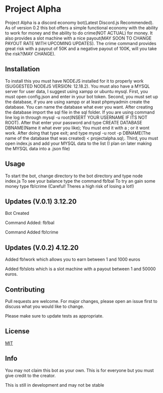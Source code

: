 # Project Alpha
Project Alpha is a discord economy bot(Latest Discord.js Recommended). As of version 0.2 this bot offers a simple functional economy with the ability to work for money and the ability to do crime(NOT ACTUAL) for money. It also provides a slot machine with a nice payout(MAY SOON TO CHANGE PAYOUT RATE WITH UPCOMING UPDATES). The crime command provides great risk with a payout of 50K and a negative payout of 100K, will you take the risk?(MAY CHANGE).

## Installation

To install this you must have NODEJS installed for it to properly work (SUGGESTED NODEJS VERSION: 12.18.2). You must also have a MYSQL server for user data, I suggest using xampp or ubuntu mysql.
First, you must open config.json and enter in your bot token.
Second, you must set up the database, if you are using xampp or at least phpmyadmin create the database. You can name the database what ever you want. After creating the database import the sql file in the sql folder. If you are using command line log in through mysql -u root(INSERT YOUR USERNAME IF ITS NOT ROOT). After that enter your password and type CREATE DATABASE DBNAME(Name it what ever you like); You must end it with a ; or it wont work. After doing that type exit; and type mysql -u root -p DBNAME(The name of the database that was created) < projectalpha.sql;.
Third, you must open index.js and add your MYSQL data to the list (I plan on later making the MYSQL data into a .json file)

## Usage

To start the bot, change directory to the bot directory and type node index.js
To see your balance type the command fb!bal
To try an gain some money type fb!crime (Careful! Theres a high risk of losing a lot!)

## Updates (V.0.1) 3.12.20

Bot Created

Command Added: fb!bal

Command Added fb!crime

## Updates (V.0.2) 4.12.20

Added fb!work which allows you to earn between 1 and 1000 euros

Added fb!slots which is a slot machine with a payout between 1 and 50000 euros.



## Contributing
Pull requests are welcome. For major changes, please open an issue first to discuss what you would like to change.

Please make sure to update tests as appropriate.

## License
[MIT](https://choosealicense.com/licenses/mit/)

## Info

You may not claim this bot as your own. This is for everyone but you must give credit to the creator.

This is still in development and may not be stable
